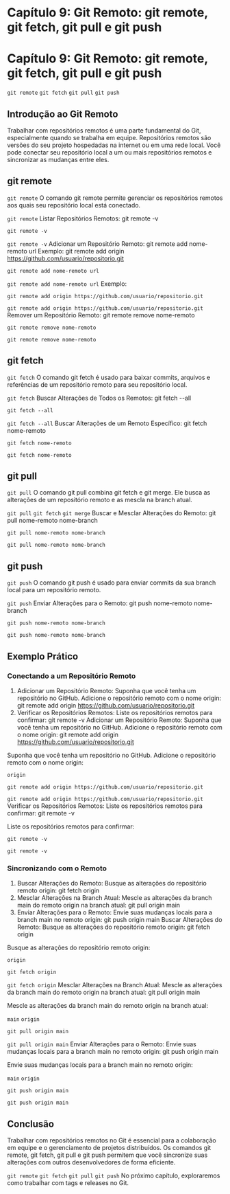 # Capítulo 9: Git Remoto: git remote, git fetch, git pull e git push

# Capítulo 9: Git Remoto: git remote, git fetch, git pull e git push

`git remote`
`git fetch`
`git pull`
`git push`
## Introdução ao Git Remoto

Trabalhar com repositórios remotos é uma parte fundamental do Git, especialmente quando se trabalha em equipe. Repositórios remotos são versões do seu projeto hospedadas na internet ou em uma rede local. Você pode conectar seu repositório local a um ou mais repositórios remotos e sincronizar as mudanças entre eles.

## git remote

`git remote`
O comando git remote permite gerenciar os repositórios remotos aos quais seu repositório local está conectado.

`git remote`
Listar Repositórios Remotos:
git remote -v

```
git remote -v
```

`git remote -v`
Adicionar um Repositório Remoto:
git remote add nome-remoto url
Exemplo:
git remote add origin https://github.com/usuario/repositorio.git

```
git remote add nome-remoto url
```

`git remote add nome-remoto url`
Exemplo:

```
git remote add origin https://github.com/usuario/repositorio.git
```

`git remote add origin https://github.com/usuario/repositorio.git`
Remover um Repositório Remoto:
git remote remove nome-remoto

```
git remote remove nome-remoto
```

`git remote remove nome-remoto`
## git fetch

`git fetch`
O comando git fetch é usado para baixar commits, arquivos e referências de um repositório remoto para seu repositório local.

`git fetch`
Buscar Alterações de Todos os Remotos:
git fetch --all

```
git fetch --all
```

`git fetch --all`
Buscar Alterações de um Remoto Específico:
git fetch nome-remoto

```
git fetch nome-remoto
```

`git fetch nome-remoto`
## git pull

`git pull`
O comando git pull combina git fetch e git merge. Ele busca as alterações de um repositório remoto e as mescla na branch atual.

`git pull`
`git fetch`
`git merge`
Buscar e Mesclar Alterações do Remoto:
git pull nome-remoto nome-branch

```
git pull nome-remoto nome-branch
```

`git pull nome-remoto nome-branch`
## git push

`git push`
O comando git push é usado para enviar commits da sua branch local para um repositório remoto.

`git push`
Enviar Alterações para o Remoto:
git push nome-remoto nome-branch

```
git push nome-remoto nome-branch
```

`git push nome-remoto nome-branch`
## Exemplo Prático

### Conectando a um Repositório Remoto

1. Adicionar um Repositório Remoto:
Suponha que você tenha um repositório no GitHub. Adicione o repositório remoto com o nome origin:
git remote add origin https://github.com/usuario/repositorio.git
2. Verificar os Repositórios Remotos:
Liste os repositórios remotos para confirmar:
git remote -v
Adicionar um Repositório Remoto:
Suponha que você tenha um repositório no GitHub. Adicione o repositório remoto com o nome origin:
git remote add origin https://github.com/usuario/repositorio.git

Suponha que você tenha um repositório no GitHub. Adicione o repositório remoto com o nome origin:

`origin`
```
git remote add origin https://github.com/usuario/repositorio.git
```

`git remote add origin https://github.com/usuario/repositorio.git`
Verificar os Repositórios Remotos:
Liste os repositórios remotos para confirmar:
git remote -v

Liste os repositórios remotos para confirmar:

```
git remote -v
```

`git remote -v`
### Sincronizando com o Remoto

1. Buscar Alterações do Remoto:
Busque as alterações do repositório remoto origin:
git fetch origin
2. Mesclar Alterações na Branch Atual:
Mescle as alterações da branch main do remoto origin na branch atual:
git pull origin main
3. Enviar Alterações para o Remoto:
Envie suas mudanças locais para a branch main no remoto origin:
git push origin main
Buscar Alterações do Remoto:
Busque as alterações do repositório remoto origin:
git fetch origin

Busque as alterações do repositório remoto origin:

`origin`
```
git fetch origin
```

`git fetch origin`
Mesclar Alterações na Branch Atual:
Mescle as alterações da branch main do remoto origin na branch atual:
git pull origin main

Mescle as alterações da branch main do remoto origin na branch atual:

`main`
`origin`
```
git pull origin main
```

`git pull origin main`
Enviar Alterações para o Remoto:
Envie suas mudanças locais para a branch main no remoto origin:
git push origin main

Envie suas mudanças locais para a branch main no remoto origin:

`main`
`origin`
```
git push origin main
```

`git push origin main`
## Conclusão

Trabalhar com repositórios remotos no Git é essencial para a colaboração em equipe e o gerenciamento de projetos distribuídos. Os comandos git remote, git fetch, git pull e git push permitem que você sincronize suas alterações com outros desenvolvedores de forma eficiente.

`git remote`
`git fetch`
`git pull`
`git push`
No próximo capítulo, exploraremos como trabalhar com tags e releases no Git.
